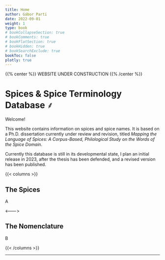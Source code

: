 ```yaml
---
title: Home
author: Gábor Parti
date: 2022-09-01
weight: 1
type: book
# bookCollapseSection: true
# bookComments: true
# bookFlatSection: true
# bookHidden: true
# bookSearchExclude: true
bookToc: false
plotly: true
---
```


{{% center %}}
WEBSITE UNDER CONSTRUCTION
{{% /center %}}

# Spices & Spice Terminology Database ⸙

Welcome!

This website contains information on spices and spice names. It is based on a Ph.D. dissertation currently under review and revision, titled *Mapping the Language of Spices: A Corpus-Based, Philological Study on the Words of the Spice Domain*. 

Currently this database is still in its developmental state, I plan an initial release in 2023, after the thesis has been defended, and a revised version has been published.

{{< columns >}}

## The Spices

A

<--->

## The Nomenclature

B

{{< /columns >}}

***